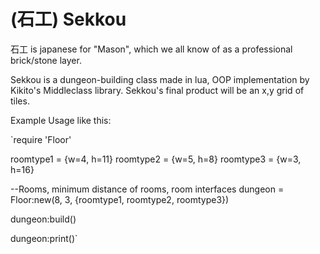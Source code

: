 (石工) Sekkou
======

石工 is japanese for "Mason", which we all know of as a professional brick/stone layer.

Sekkou is a dungeon-building class made in lua, OOP implementation by Kikito's Middleclass library. Sekkou's final product will be an x,y grid of tiles.

Example Usage like this:

`require 'Floor'

roomtype1 = {w=4, h=11}
roomtype2 = {w=5, h=8}
roomtype3 = {w=3, h=16}

--Rooms, minimum distance of rooms, room interfaces
dungeon = Floor:new(8, 3, {roomtype1, roomtype2, roomtype3})

dungeon:build()

dungeon:print()`